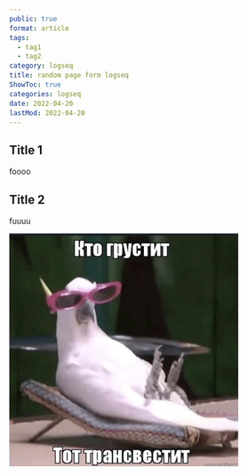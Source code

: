 ```yaml
---
public: true
format: article
tags:
  - tag1
  - tag2
category: logseq
title: random page form logseq
ShowToc: true
categories: logseq
date: 2022-04-20
lastMod: 2022-04-20
---
```


## Title 1

foooo

## Title 2

fuuuu

![test](/assets/test.png)

